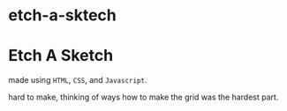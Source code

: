 # etch-a-sktech

<h1>Etch A Sketch</h1>

made using `HTML`, `CSS`, and `Javascript`.

hard to make, thinking of ways how to make the grid was the hardest part.